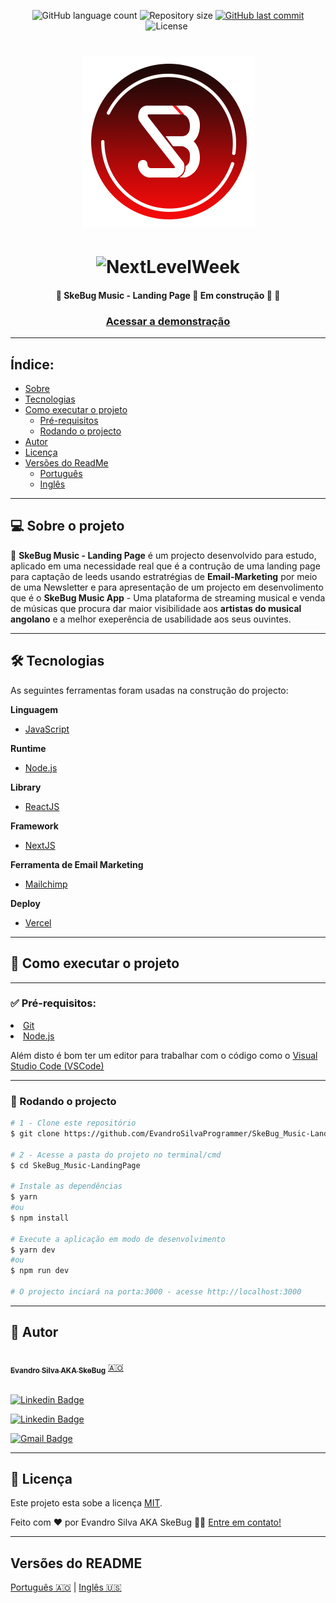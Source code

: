 
<p align="center">
  <img alt="GitHub language count" src="https://img.shields.io/github/languages/count/EvandroSilvaProgrammer/SkeBug_Music-LandingPage?color=%2304D361">

  <img alt="Repository size" src="https://img.shields.io/github/repo-size/EvandroSilvaProgrammer/SkeBug_Music-LandingPage">

  <a href="https://github.com/tgmarinho/README-ecoleta/commits/master">
    <img alt="GitHub last commit" src="https://img.shields.io/github/last-commit/EvandroSilvaProgrammer/SkeBug_Music-LandingPage">
  </a>
    
   <img alt="License" src="https://img.shields.io/badge/license-MIT-brightgreen">

   <img alt="" src="https://img.shields.io/badge/Feito por-Evandro Silva AKA SkeBug-blueviolet">
</p>
<h1 align="center">
    <img alt="NextLevelWeek" title="#NextLevelWeek" src="src/assets/images/logo.png" />
</h1>
<h1 align="center">
    <img alt="NextLevelWeek" title="#NextLevelWeek" src="ssrc/assets/images/readMe/banner.gif" />
</h1>

<h4 align="center"> 
	🚧  SkeBug Music - Landing Page 🎵 Em construção 🚀 🚧
</h4>

<h3 align="center"> <a href="https://skebugmusic-landingpage.vercel.app/">Acessar a demonstração</a> </h3>

---
## Índice:
<!--ts-->
   * [Sobre](#-sobre-o-projeto)
   * [Tecnologias](#-tecnologias)
   * [Como executar o projeto](#-como-executar-o-projeto)
      * [Pré-requisitos](#-pré-requisitos)
      * [Rodando o projecto](#-rodando-o-projeto)
   * [Autor](#-autor)
   * [Licença](#-licença)
   * [Versões do ReadMe](#-versões-do-readme)
        * [Português](./README-pt.md)
        * [Inglês](./README.md)
<!--/ts-->
<!--te-->
---
## 💻 Sobre o projeto

<p>
    🎵 <strong>SkeBug Music - Landing Page</strong> é um projecto desenvolvido para estudo, aplicado em uma necessidade real que é a contrução de uma landing page para captação de leeds usando estratrégias de <strong>Email-Marketing</strong> por meio de uma Newsletter e para apresentação de um projecto em desenvolimento que é o <strong>SkeBug Music App</strong> - Uma plataforma de streaming musical e venda de músicas que procura dar maior visibilidade aos <strong> artistas do musical angolano</strong> e a melhor exeperência de usabilidade aos seus ouvintes.
</p>

---
## 🛠 Tecnologias
<p>As seguintes ferramentas foram usadas na construção do projecto:</p>
<strong>Linguagem</strong>
<ul>
    <li>
        <a href="https://www.w3schools.com/js/">JavaScript</a> 
    </li>
</ul>

<strong>Runtime</strong>
<ul>
    <li><a href="https://nodejs.org/en/">Node.js</a></li>
</ul>

<strong>Library</strong>
<ul>
    <li><a href="https://reactjs.org/">ReactJS</a></li>
</ul>

<strong>Framework</strong>
<ul>
    <li><a href="https://nextjs.org/">NextJS</a></li>
</ul>

<strong>Ferramenta de Email Marketing</strong>
<ul>
    <li><a href="https://mailchimp.com/">Mailchimp</a></li>
</ul>

<strong>Deploy</strong>
<ul>
    <li><a href="https://vercel.com/">Vercel</a></li>
</ul>

---
## 🚀 Como executar o projeto
---
### ✅ Pré-requisitos:

<li><a href="https://git-scm.com">Git</a></li>
<li><a href="https://nodejs.org/en/">Node.js</a></li>
<p>Além disto é bom ter um editor para trabalhar com o código como o <a href="https://code.visualstudio.com/">Visual Studio Code (VSCode)</a> </p>

---
### 🎲 Rodando o projecto

```bash
# 1 - Clone este repositório
$ git clone https://github.com/EvandroSilvaProgrammer/SkeBug_Music-LandingPage.git

# 2 - Acesse a pasta do projeto no terminal/cmd
$ cd SkeBug_Music-LandingPage

# Instale as dependências
$ yarn
#ou
$ npm install

# Execute a aplicação em modo de desenvolvimento
$ yarn dev
#ou
$ npm run dev

# O projecto inciará na porta:3000 - acesse http://localhost:3000

```

---

## 🦸 Autor

<a href="https://github.com/EvandroSilvaProgrammer">
 <img style="border-radius: 50%;" src="https://avatars.githubusercontent.com/u/67426023?v=4" width="100px;" alt=""/>
 <br />
 <sub><b>Evandro Silva AKA SkeBug</b></sub></a> <a href="https://github.com/EvandroSilvaProgrammer" title="EvandroSilva">🇦🇴</a>
 <br /> <br />

[![Linkedin Badge](https://img.shields.io/badge/-Evandro-blue?style=flat-square&logo=Linkedin&logoColor=white&link=https://www.linkedin.com/in/evandrosilva-programmer/)](https://www.linkedin.com/in/evandrosilva-programmer/) 

[![Linkedin Badge](https://img.shields.io/badge/-Evandro-blue?style=flat-square&logo=facebook&logoColor=white&link=https://www.facebook.com/evandrosilva.programmer)](https://www.facebook.com/evandrosilva.programmer)

[![Gmail Badge](https://img.shields.io/badge/-evandrosilva.programmer@gmail.com-c14438?style=flat-square&logo=Gmail&logoColor=white&link=mailto:tgmarinho@gmail.com)](mailto:evandrosilva.programmer@gmail.com)

---

## 📝 Licença

Este projeto esta sobe a licença [MIT](./LICENSE).

Feito com ❤️ por Evandro Silva AKA SkeBug 👋🏽 [Entre em contato!](https://www.linkedin.com/in/evandrosilva-programmer/)

---

##  Versões do README

[Português 🇦🇴](./README.md)  |  [Inglês 🇺🇸](./README-en.md) 
